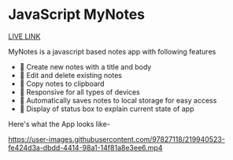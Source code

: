 # JavaScript MyNotes

[LIVE LINK](https://shubhamore.github.io/MyNotes-js/)

MyNotes is a javascript based notes app with following features
<ul>
<li>📌 Create new notes with a title and body</li>
<li>📌 Edit and delete existing notes</li>

<li>📌 Copy notes to clipboard</li>
<li>📌 Responsive for all types of devices</li>
<li>📌 Automatically saves notes to local storage for easy access</li>

<li>📌 Display of status box to explain current state of app</li>
</ul>



Here's what the App looks like-


https://user-images.githubusercontent.com/97827118/219940523-fe424d3a-dbdd-4414-98a1-14f81a8e3ee6.mp4

